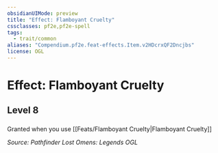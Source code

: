 ```yaml
---
obsidianUIMode: preview
title: "Effect: Flamboyant Cruelty"
cssclasses: pf2e,pf2e-spell
tags:
  - trait/common
aliases: "Compendium.pf2e.feat-effects.Item.v2HDcrxQF2Dncjbs"
license: OGL
---
```

# Effect: Flamboyant Cruelty
## Level 8
### 






Granted when you use [[Feats/Flamboyant Cruelty|Flamboyant Cruelty]]

*Source: Pathfinder Lost Omens: Legends*
*OGL*